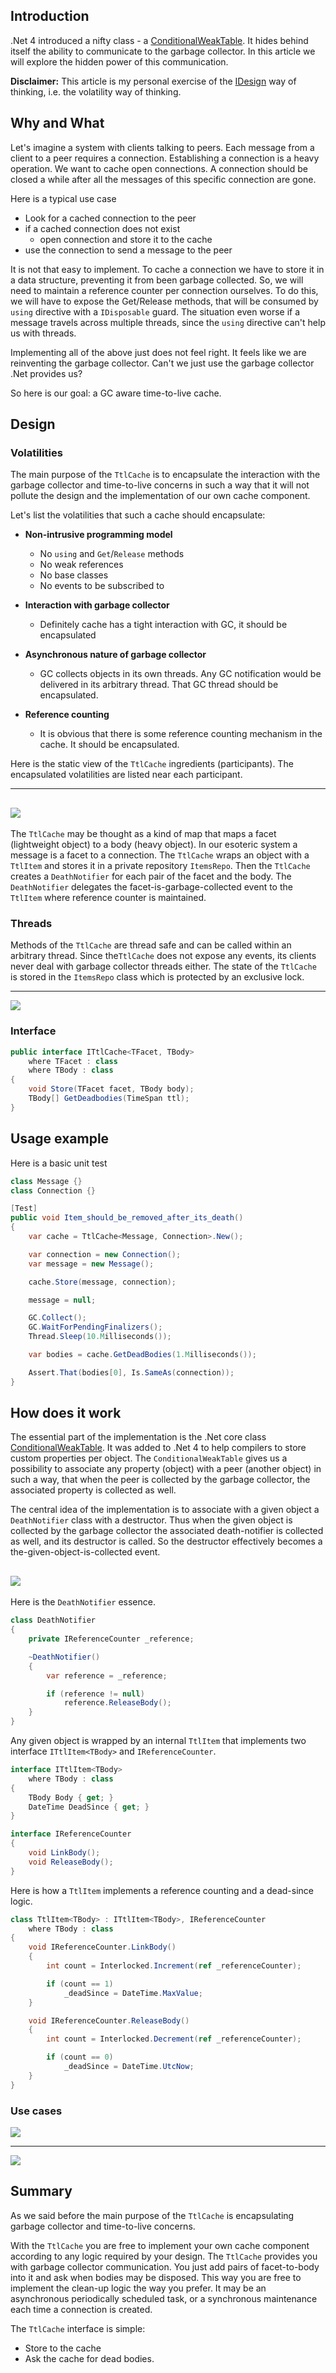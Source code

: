 ## Introduction

.Net 4 introduced a nifty class - a [ConditionalWeakTable](http://goo.gl/VfL1YB). It hides behind itself the ability to communicate to the garbage collector. 
In this article we will explore the hidden power of this communication.

**Disclaimer:**
This article is my personal exercise of the [IDesign](http://idesign.net/Training/Architect-Master-Class) way of thinking, i.e. the volatility way of thinking.

## Why and What

Let's imagine a system with clients talking to peers. Each message from a client to a peer requires a connection.
Establishing a connection is a heavy operation. We want to cache open connections.
A connection should be closed a while after all the messages of this specific connection are gone.

Here is a typical use case

- Look for a cached connection to the peer
- if a cached connection does not exist
    - open connection and store it to the cache
- use the connection to send a message to the peer

It is not that easy to implement. To cache a connection we have to store it in a data structure, preventing it from been garbage collected. So, we will need to maintain a reference counter per connection ourselves.
To do this, we will have to expose the Get/Release methods, that will be consumed by `using` directive with a `IDisposable` guard. 
The situation even worse if a message travels across multiple threads, since the `using` directive can't help us with threads.

Implementing all of the above just does not feel right. It feels like we are reinventing the garbage collector.
Can't we just use the garbage collector .Net provides us?

So here is our goal: a GC aware time-to-live cache.

## Design

### Volatilities

The main purpose of the `TtlCache` is to encapsulate the interaction with the garbage collector and time-to-live concerns in such a way that it will not pollute the design and the implementation of our own cache component.

Let's list the volatilities that such a cache should encapsulate:

- **Non-intrusive programming model**
  - No `using` and `Get`/`Release` methods 
  - No weak references
  - No base classes
  - No events to be subscribed to
 
- **Interaction with garbage collector**
  - Definitely cache has a tight interaction with GC, it should be encapsulated 
  
- **Asynchronous nature of garbage collector**
  - GC collects objects in its own threads. Any GC notification would be delivered in its arbitrary thread. That GC thread should be encapsulated.

- **Reference counting**
  - It is obvious that there is some reference counting mechanism in the cache. It should be encapsulated.

Here is the static view of the `TtlCache` ingredients (participants). The encapsulated volatilities are listed near each participant.

---
![](static-view-with-volatilities.png)
---

The `TtlCache` may be thought as a kind of map that maps a facet (lightweight object) to a body (heavy object). In our esoteric system a message is a facet to a connection. The `TtlCache` wraps an object with a `TtlItem` and stores it in a private repository `ItemsRepo`.
Then the `TtlCache` creates a `DeathNotifier` for each pair of the facet and the body. The `DeathNotifier` delegates the facet-is-garbage-collected event to the `TtlItem` where reference counter is maintained.


### Threads

Methods of the `TtlCache` are thread safe and can be called within an arbitrary thread. Since the`TtlCache` does not expose any events, its clients never deal with garbage collector threads either. The state of the `TtlCache` is stored in the `ItemsRepo` class which is protected by an exclusive lock.

---
![](threads-view.png)


### Interface

```C#
public interface ITtlCache<TFacet, TBody>
    where TFacet : class
    where TBody : class
{
    void Store(TFacet facet, TBody body);
    TBody[] GetDeadbodies(TimeSpan ttl);
}
```


## Usage example

Here is a basic unit test

```C#
class Message {}
class Connection {}

[Test]
public void Item_should_be_removed_after_its_death()
{
    var cache = TtlCache<Message, Connection>.New();

    var connection = new Connection();
    var message = new Message();

    cache.Store(message, connection);

    message = null;

    GC.Collect();
    GC.WaitForPendingFinalizers();
    Thread.Sleep(10.Milliseconds());

    var bodies = cache.GetDeadBodies(1.Milliseconds());

    Assert.That(bodies[0], Is.SameAs(connection));
}
```


## How does it work

The essential part of the implementation is the .Net core class [ConditionalWeakTable](http://goo.gl/VfL1YB). It was added to .Net 4 to help compilers to store custom properties per object. The `ConditionalWeakTable` gives us a possibility to associate any property (object) with a peer (another object) in such a way, that when the peer is collected by the garbage collector, the associated property is collected as well.

The central idea of the implementation is to associate with a given object a `DeathNotifier` class with a destructor. Thus when the given object is collected by the garbage collector the associated death-notifier is collected as well, and its destructor is called. So the destructor effectively becomes a the-given-object-is-collected event.

![](implementation-concept.png)
---

Here is the `DeathNotifier` essence.

```C#
class DeathNotifier
{
    private IReferenceCounter _reference;

    ~DeathNotifier()
    {
        var reference = _reference;

        if (reference != null)
            reference.ReleaseBody();
    }
}
```

Any given object is wrapped by an internal `TtlItem` that implements two interface `ITtlItem<TBody>` and `IReferenceCounter`.

```C#
interface ITtlItem<TBody>
    where TBody : class
{
    TBody Body { get; }
    DateTime DeadSince { get; }
}
```

```C#
interface IReferenceCounter
{
    void LinkBody();
    void ReleaseBody();
}
```

Here is how a `TtlItem` implements a reference counting and a dead-since logic.

```C#
class TtlItem<TBody> : ITtlItem<TBody>, IReferenceCounter
    where TBody : class
{
    void IReferenceCounter.LinkBody()
    {
        int count = Interlocked.Increment(ref _referenceCounter);

        if (count == 1)
            _deadSince = DateTime.MaxValue;
    }

    void IReferenceCounter.ReleaseBody()
    {
        int count = Interlocked.Decrement(ref _referenceCounter);

        if (count == 0)
            _deadSince = DateTime.UtcNow;
    }
}
```

### Use cases

![](Store-use-case.png)

---

![](GetDeadBodies-use-case.png)



## Summary

As we said before the main purpose of the `TtlCache` is encapsulating garbage collector and time-to-live concerns.

With the `TtlCache` you are free to implement your own cache component according to any logic required by your design.
The `TtlCache` provides you with garbage collector communication. You just add pairs of facet-to-body into it and ask when bodies may be disposed.
This way you are free to implement the clean-up logic the way you prefer. It may be an asynchronous periodically scheduled task, 
or a synchronous maintenance each time a connection is created. 

The `TtlCache` interface is simple: 

- Store to the cache
- Ask the cache for dead bodies.


